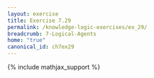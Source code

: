 ```yaml
---
layout: exercise
title: Exercise 7.29
permalink: /knowledge-logic-exercises/ex_29/
breadcrumb: 7-Logical-Agents
home: "true"
canonical_id: ch7ex29
---
```


{% include mathjax_support %}


